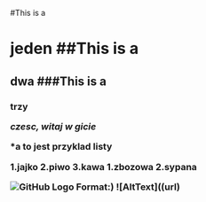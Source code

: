 #This is a <h1> jeden
##This is a <h2> dwa
###This is a <h3> trzy

*czesc, witaj w gicie*

*a to jest przyklad listy

1.jajko
2.piwo
3.kawa
  1.zbozowa
  2.sypana

![GitHub Logo](https://assets-cdn.github.com/images/modules/logos_page/GitHub-Mark.png)
Format:) ![AltText]((url)
